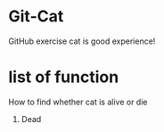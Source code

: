 # Git-Cat

GitHub exercise cat is good experience!

# list of function

How to find whether cat is alive or die

1. Dead
